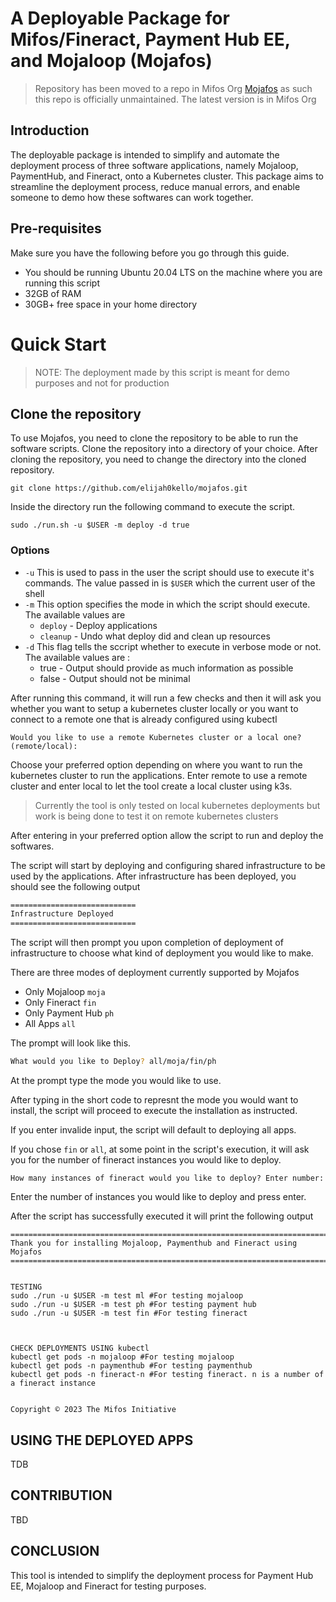 # A Deployable Package for Mifos/Fineract, Payment Hub EE, and Mojaloop (Mojafos)

> Repository has been moved to a repo in Mifos Org [Mojafos](https://github.com/openMF/mojafos) as such this repo is officially unmaintained. The latest version is in Mifos Org
## Introduction

The deployable package is intended to simplify and automate the deployment process of three software applications, namely Mojaloop, PaymentHub, and Fineract, onto a Kubernetes cluster. This package aims to streamline the deployment process, reduce manual errors, and enable someone to demo how these softwares can work together. 


## Pre-requisites
Make sure you have the following before you go through this guide.
- You should be running Ubuntu 20.04 LTS on the machine where you are running this script
- 32GB of RAM
- 30GB+ free space in your home directory

# Quick Start
> NOTE: The deployment made by this script is meant for demo purposes and not for production

## Clone the repository
To use Mojafos, you need to clone the repository to be able to run the software scripts.
Clone the repository into a directory of your choice.
After cloning the repository,  you need to change the directory into the cloned repository.
``` 
git clone https://github.com/elijah0kello/mojafos.git
```

Inside the directory run the following command to execute the script.

```
sudo ./run.sh -u $USER -m deploy -d true
```
### Options
- `-u` This is used to pass in the user the script should use to execute it's commands. The value passed in is `$USER` which the current user of the shell
- `-m` This option specifies the mode in which the script should execute. The available values are 
    - `deploy` - Deploy applications
    - `cleanup` - Undo what deploy did and clean up resources
- `-d` This flag tells the sccript whether to execute in verbose mode or not. The available values are :
    - true - Output should provide as much information as possible
    - false - Output should not be minimal

After running this command, it will run a few checks and then it will ask you whether you want to setup a kubernetes cluster locally or you want to connect to a remote one that is already configured using kubectl
```
Would you like to use a remote Kubernetes cluster or a local one? (remote/local): 
```
Choose your preferred option depending on where you want to run the kubernetes cluster to run the applications.
Enter remote to use a remote cluster and enter local to let the tool create a local cluster using k3s.
>Currently the tool is only tested on local kubernetes deployments but work is being done to test it on remote kubernetes clusters

After entering in your preferred option allow the script to run and deploy the softwares.

The script will start by deploying and configuring shared infrastructure to be used by the applications. After infrastructure has been deployed, you should see the following output

```bash
============================
Infrastructure Deployed
============================
```
The script will then prompt you upon completion of deployment of infrastructure to choose what kind of deployment you would like to make. 

There are three modes of deployment currently supported by Mojafos
- Only Mojaloop `moja`
- Only Fineract `fin`
- Only Payment Hub `ph`
- All Apps `all`

The prompt will look like this.
```bash
What would you like to Deploy? all/moja/fin/ph 
```

At the prompt type the mode you would like to use. 

After typing in the short code to represnt the mode you would want to install, the script will proceed to execute the installation as instructed.

If you enter invalide input, the script will default to deploying all apps.

If you chose `fin` or `all`, at some point in the script's execution, it will ask you for the number of fineract instances you would like to deploy.

```
How many instances of fineract would you like to deploy? Enter number:
```

Enter the number of instances you would like to deploy and press enter.

After  the script has successfully executed it will print the following output

```
========================================================================
Thank you for installing Mojaloop, Paymenthub and Fineract using Mojafos
========================================================================


TESTING
sudo ./run -u $USER -m test ml #For testing mojaloop
sudo ./run -u $USER -m test ph #For testing payment hub
sudo ./run -u $USER -m test fin #For testing fineract



CHECK DEPLOYMENTS USING kubectl
kubectl get pods -n mojaloop #For testing mojaloop
kubectl get pods -n paymenthub #For testing paymenthub
kubectl get pods -n fineract-n #For testing fineract. n is a number of a fineract instance


Copyright © 2023 The Mifos Initiative
```

## USING THE DEPLOYED APPS
TDB

## CONTRIBUTION
 TBD

## CONCLUSION

This tool is intended to simplify the deployment process for Payment Hub EE, Mojaloop and Fineract for testing purposes.





